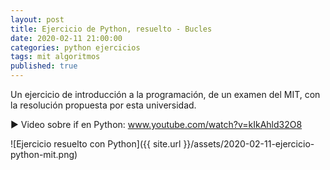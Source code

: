 ```yaml
---
layout: post
title: Ejercicio de Python, resuelto - Bucles
date: 2020-02-11 21:00:00
categories: python ejercicios
tags: mit algoritmos
published: true
---
```


Un ejercicio de introducción a la programación, de un examen del MIT, con la resolución propuesta por esta universidad.

▶️ Video sobre if en Python: www.youtube.com/watch?v=kIkAhld32O8

![Ejercicio resuelto con Python]({{ site.url }}/assets/2020-02-11-ejercicio-python-mit.png)
